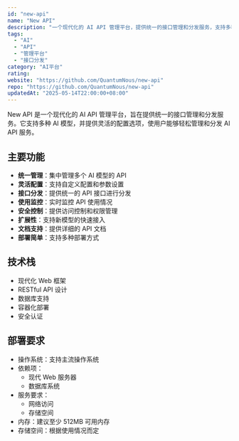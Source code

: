 ```yaml
---
id: "new-api"
name: "New API"
description: "一个现代化的 AI API 管理平台，提供统一的接口管理和分发服务，支持多种 AI 模型和自定义配置"
tags:
  - "AI"
  - "API"
  - "管理平台"
  - "接口分发"
category: "AI平台"
rating: 
website: "https://github.com/QuantumNous/new-api"
repo: "https://github.com/QuantumNous/new-api"
updatedAt: "2025-05-14T22:00:00+08:00"
---
```


New API 是一个现代化的 AI API 管理平台，旨在提供统一的接口管理和分发服务。它支持多种 AI 模型，并提供灵活的配置选项，使用户能够轻松管理和分发 AI API 服务。

## 主要功能

- **统一管理**：集中管理多个 AI 模型的 API
- **灵活配置**：支持自定义配置和参数设置
- **接口分发**：提供统一的 API 接口进行分发
- **使用监控**：实时监控 API 使用情况
- **安全控制**：提供访问控制和权限管理
- **扩展性**：支持新模型的快速接入
- **文档支持**：提供详细的 API 文档
- **部署简单**：支持多种部署方式

## 技术栈

- 现代化 Web 框架
- RESTful API 设计
- 数据库支持
- 容器化部署
- 安全认证

## 部署要求

- 操作系统：支持主流操作系统
- 依赖项：
  - 现代 Web 服务器
  - 数据库系统
- 服务要求：
  - 网络访问
  - 存储空间
- 内存：建议至少 512MB 可用内存
- 存储空间：根据使用情况而定 